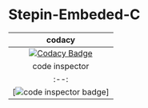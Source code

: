 # Stepin-Embeded-C
|codacy|
|:--:
|[![Codacy Badge](https://app.codacy.com/project/badge/Grade/248e1e642a034a348d82d465e80f5706)](https://www.codacy.com/gh/PrakashReddyPadala/Stepin-Embeded-C/dashboard?utm_source=github.com&amp;utm_medium=referral&amp;utm_content=PrakashReddyPadala/Stepin-Embeded-C&amp;utm_campaign=Badge_Grade)|
|code inspector|
|:--:
|[![code inspector badge](https://www.code-inspector.com/project/29020/score/svg)]
